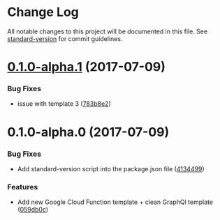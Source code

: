 # Change Log

All notable changes to this project will be documented in this file. See [standard-version](https://github.com/conventional-changelog/standard-version) for commit guidelines.

<a name="0.1.0-alpha.1"></a>
# [0.1.0-alpha.1](https://github.com/neapers/neap-cli/compare/v0.1.0-alpha.0...v0.1.0-alpha.1) (2017-07-09)


### Bug Fixes

* issue with template 3 ([783b8e2](https://github.com/neapers/neap-cli/commit/783b8e2))



<a name="0.1.0-alpha.0"></a>
# 0.1.0-alpha.0 (2017-07-09)


### Bug Fixes

* Add standard-version script into the package.json file ([4134499](https://github.com/neapers/neap-cli/commit/4134499))


### Features

* Add new Google Cloud Function template + clean GraphQl template ([059db0c](https://github.com/neapers/neap-cli/commit/059db0c))
